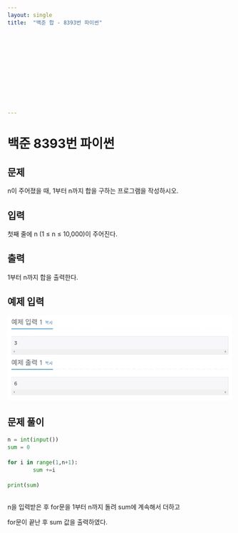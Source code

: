 ```yaml
---
layout: single
title:  "백준 합 - 8393번 파이썬"











---
```


# 백준 8393번 파이썬



## 문제

n이 주어졌을 때, 1부터 n까지 합을 구하는 프로그램을 작성하시오.



## 입력

첫째 줄에 n (1 ≤ n ≤ 10,000)이 주어진다.



## 출력

1부터 n까지 합을 출력한다.



## 예제 입력

![baekjoon8393](../images/2021-10-21-baekjoon8393/baekjoon8393.PNG)

## **문제 풀이**



```python
n = int(input())
sum = 0

for i in range(1,n+1):
		sum +=i
		
print(sum)
    
```

n을 입력받은 후 for문을 1부터 n까지 돌려 sum에 계속해서 더하고 

for문이 끝난 후 sum 값을 출력하였다.
